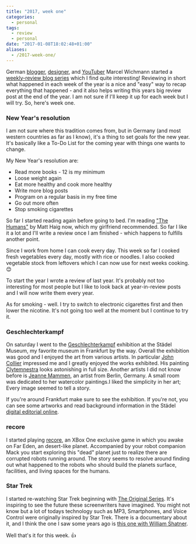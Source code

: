 ```yaml
---
title: "2017, week one"
categories: 
  - personal
tags:
  - review
  - personal
date: "2017-01-08T18:02:48+01:00"
aliases:
  - /2017-week-one/
---
```


German [blogger](http://uarrr.org/), [designer](http://marcel.io/), and [YouTuber](https://www.youtube.com/rrradiovisiontv/) Marcel Wichmann started a [weekly-review blog series](http://uarrr.org/2017/01/08/rrruckblick-kalenderwoche-152-2017/) which I find quite interesting! Reviewing in short what happened in each week of the year is a nice and "easy" way to recap everything that happened - and it also helps writing this years big review post at the end of the year. I am not sure if I'll keep it up for each week but I will try. So, here's week one.

### New Year's resolution

I am not sure where this tradition comes from, but in Germany (and most western countries as far as I know), it's a thing to set goals for the new year. It's basically like a To-Do List for the coming year with things one wants to change.

My New Year's resolution are:

- Read more books - 12 is my minimum
- Loose weight again
- Eat more healthy and cook more healthy
- Write more blog posts
- Program on a regular basis in my free time
- Go out more often
- Stop smoking cigarettes

So far I started reading again before going to bed. I'm reading ["The Humans"](http://amzn.to/2i3bi8A) by Matt Haig now, which my girlfriend recommended. So far I like it a lot and I'll write a review once I am finished - which happens to fulfills another point.

Since I work from home I can cook every day. This week so far I cooked fresh vegetables every day, mostly with rice or noodles. I also cooked vegetable stock from leftovers which I can now use for next weeks cooking. 😊

To start the year I wrote a review of last year. It's probably not too interesting for most people but I like to look back at year-in-review posts and I will now write them every year.

As for smoking - well. I try to switch to electronic cigarettes first and then lower the nicotine. It's not going too well at the moment but I continue to try it.

### Geschlechterkampf

On saturday I went to the [Geschlechterkampf](http://www.staedelmuseum.de/de/ausstellungen/geschlechterkampf) exhibition at the Städel Museum, my favorite museum in Frankfurt by the way. Overall the exhibition was good and I enjoyed the art from various artists. In particular [John Collier](https://en.wikipedia.org/wiki/John_Collier_(painter)) impressed me and I greatly enjoyed the works exhibited. His painting [Clytemnestra](https://en.wikipedia.org/wiki/File:Clytemnestra_by_John_Collier,_1882.jpg) looks astonishing in full size. Another artists I did not know before is [Jeanne Mammen](https://en.wikipedia.org/wiki/Jeanne_Mammen), an artist from Berlin, Germany. A small room was dedicated to her watercolor paintings.I liked the simplicity in her art; Every image seemed to tell a story.

If you're around Frankfurt make sure to see the exhibition. If you're not, you can see some artworks and read background information in the Städel [digital editorial online](http://geschlechterkampf.staedelmuseum.de/en/).

### recore

I started playing [recore](http://amzn.to/2irOziJ), an XBox One exclusive game in which you awake on Far Eden, an desert-like planet. Accompanied by your robot companion Mack you start exploring this "dead" planet just to realize there are corrupted robots running around. The story seems to resolve around finding out what happened to the robots who should build the planets surface, facilities, and living spaces for the humans.

### Star Trek

I started re-watching Star Trek beginning with [The Original Series](https://en.wikipedia.org/wiki/Star_Trek:_The_Original_Series). It's inspiring to see the future these screenwriters have imagined. You might not know but a lot of todays technology such as MP3, Smartphones, and Voice Control were originally inspired by Star Trek. There is a documentary about it, and I think the one I saw some years ago is [this one with William Shatner](https://www.youtube.com/watch?v=ZjlF_iSo1Og).

Well that's it for this week. 👍
